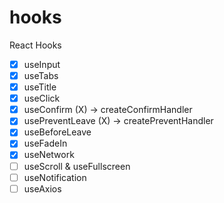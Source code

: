 # hooks

React Hooks

- [x] useInput
- [x] useTabs
- [x] useTitle
- [x] useClick
- [x] useConfirm (X) -> createConfirmHandler
- [x] usePreventLeave (X) -> createPreventHandler
- [x] useBeforeLeave
- [x] useFadeIn
- [x] useNetwork
- [ ] useScroll & useFullscreen
- [ ] useNotification
- [ ] useAxios

